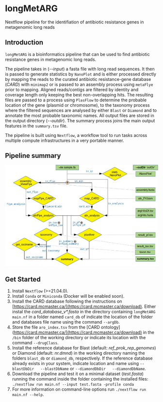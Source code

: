 # longMetARG
Nextflow pipeline for the identifiation of antibiotic resistance genes in metagenomic long reads

## Introduction

``longMetARG`` is a bioinformatics pipeline that can be used to find antibiotic resistance genes in metagenomic long reads. 

The pipeline takes in (*--input*) a fasta file with long read sequences. It then is passed to generate statistics by ``NanoPlot`` and is either processed directly by mapping the reads to the curated antibiotic resistance-gene database (*CARD*) with ```minimap2``` or is passed to an assembly process using ```metaFlye``` prior to mapping. Aligned reads/contigs are filtered by identity and coverage length only keeping the best non-overlapping hits. The resulting files are passed to a process using ```PlasFlow``` to determine the probable location of the gene (plasmid or chromosome), to the taxonomy process where the filtered sequences are analysed by either ```Blast``` or ```Diamond``` and to annotate the most probable taxonomic names. All output files are stored in the output directory (*--outdir*). The summary process joins the main output features in the ```summary.tsv``` file.

The pipeline is built using ```Nextflow```, a workflow tool to run tasks across multiple compute infrastructures in a very portable manner.

## Pipeline summary

![Flowchart of longMetARG pipeline processes](nf_longMetARG_flowchrt.jpg "Flowchart of longMetARG pipeline processes")

## Get Started

1. Install ```Nextflow``` (>=21.04.0).
2. Install ```Conda``` or ```Miniconda``` (Docker will be enabled soon).
3. Install the CARD database following the instructions on [https://card.mcmaster.ca/](https://card.mcmaster.ca/download). Either instal the *card_database_v\*.fasta* in the directory containing ```longMetARG main.nf``` in a folder named ```card_db``` of indicate the location of the folder and databases file name using the command ```--argDb```.
4. Store the file ```aro_index.tsv``` from the [CARD ontology](https://card.mcmaster.ca/](https://card.mcmaster.ca/download) in the ```/bin``` folder of the working directory or indicate its location with the command ```--drugClass```.
5. Install the reference database for Blast (default: *ref_prok_rep_genomes*) or Diamond (default: *nr.dmnd*) in the working directory naming the folders ```blast_db``` or ```diamond_db```, respectively. If the reference database already exists in your system, indicate location and name using ```--blastDbDir   --blastDbName``` or ```--diamondDbDir   --diamondDbName```.
6. Download the pipeline and test it on a minimal dataset (*test.fasta*) running the command inside the folder containing the installed files:
 ```./nextflow run main.nf --input test.fasta -profile conda```
7. For more information on command-line options run ```./nextflow run main.nf --help```.
